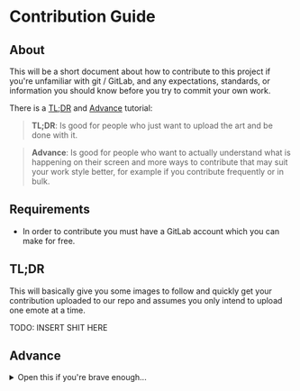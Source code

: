 # Contribution Guide
## About
This will be a short document about how to contribute to this project if you're unfamiliar with git / GitLab, and any expectations, standards, or information you should know before you try to commit your own work.

There is a [TL;DR](#tldr) and [Advance](#advance) tutorial:  
> **TL;DR**: Is good for people who just want to upload the art and be done with it.  

> **Advance**: Is good for people who want to actually understand what is happening on their screen and more ways to contribute that may suit your work style better, for example if you contribute frequently or in bulk.

## Requirements
* In order to contribute you must have a GitLab account which you can make for free.

## TL;DR
This will basically give you some images to follow and quickly get your contribution uploaded to our repo and assumes you only intend to upload one emote at a time.

TODO: INSERT SHIT HERE

## Advance

<details>
    <summary>Open this if you're brave enough...</summary>

### Key
Some of the terms used in this guide may not be friendly or obvious to people that aren't developers or don't use git often so here is a short key.

| Word | Definition | Synonyms |
|------|------------|----------|
| git  | Git is a version control system optimised for managing changes in files. | |
| clone | Downloading a copy of a project to either your own namespace or filesystem. | |
| fork | Cloning a project to your own namespace in order to make changes. | |
| branch | A single version of the repository. | version |
| master | The main version of the project, this is usually the most stable and up-to-date branch, others are _usually_ intended for development such as fixing an issue or adding a feature. | |
| merge | Pulling changes made from one branch into another branch. | |
| pull request | Requesting changes from your fork to be merged to a branch you don't have permission to merge to directly. | merge request |


### Pull Requests
There are multiple way to do a pull request with GitLab, this will just cover some of the methods you can take.

### **`+`** Button
This approach is by far the simplest, but it's drawback is you can only upload one file/directory at a time with and it's inconvient to get it placed in the correct directory.

The **`+`** button will automatically fork the project to your own namespace which you can then push and pull changes as much as you want from your version of the repostiory until you're ready to do the pull request.

Once your file is comitted you'll be able taken to the pull request page where you can give a name, and description for your change and click `Submit merge request` when you're ready. 

You're merge request will be visible [here](https://gitlab.com/Elypia/elypia-emotes/), it will either be merged by a repository maintainer or discussion may take place below if it's either not desired or changes are requested prior to merge.

### CLI (Command Line Interface)
This is by far the best way to contribute if you want to use git normaly and want optimal control while you commit, there are also tools out there to help you work with git better but we'll only use the command line.

You can install [git](https://git-scm.com/) and actually use it locally on your machine, for most of the installation you can just use the default settings, this guide will not cover what the settings mean as they aren't relevent to this repository but you're welcome to look information up online via [Google](https://www.google.com/) or [StackOverflow](https://stackoverflow.com/).

You'll know you have git installed correctly when you are able to do the command `git --version` in CMD/PowerShell/Terminal and get a non-error response such as:
```sh
$ git --version 
git version 2.17.1
```

#### Forking the Project
The first step is to fork the project, this can be done via the GitLab website by just clicking the `Fork` button on the project home.

#### Cloning your Fork Locally
Once you have made your fork you need to a command on your computer in order to `clone` the new repository to your computer, go to your fork of the project and look at for a clone button, and clone it, it's simpler to use HTTPS but if you know what you're doing feel free to use SSH.

```sh
git clone https://gitlab.com/{YOUR_NAME_SPACE}/elypia-emotes.git
```

This will download the repository to the location you specified in a `elypia-emotes` directory which you can now freely modify to your hearts content.

#### Commiting Changes
Once you have made the changes you wish to make, for example a change to an existing emote, or adding your own new emote, you need to add, commit and push the changes.

The easiest way to do this is to open a CMD/PowerShell/Terminal to your project directory and do the following commands.

```sh
git add .
git commit -m "Added angryPanda emote!"
git push origin/master
```

1. What this does is tell git you want to add all changed files to be stages for commit.  
2. Commit the changes to your local repository on your computer with the message you set.
3. Push the changes to your repository on GitLab so they are available online.

#### Pull Request
Now that you're changes are online and with GitLab, you'll able to make a pull request to the original branch under the Elypia namespace.

If you go to the elypia-emote repository under your namespace, you should see a message that you can do a pull request to the source branch (this refers to the original [Elypia/elypia-emote](https://gitlab.com/Elypia/elypia-emotes/) branch you cloned from.)  
If you don't see a message like that, you can go to the `Merge Requests` tab and click `Create merge request` manually.

Make sure the merge request says:  
`From {YOUR_NAMESPACE}/elypia-emotes:{YOUR_BRANCH} into Elypia/elypia-emotes:master`

If it matches the above then you're trying to merge to the right place, if not scroll down a little and set the `Target branch` `Elypia/elypia-emotes` and `master`.

This is also a good place to get your pull request a title and description so we have more information on what you changed and why!

After this just click `Submit merge request`, and you'll see it [here](https://gitlab.com/Elypia/elypia-emotes/) for the repository maintainers to review.
</details>
